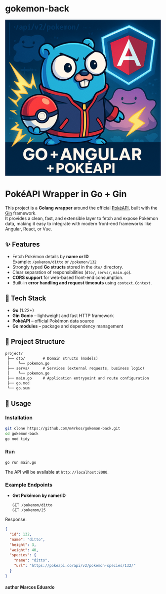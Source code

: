 # gokemon-back

![gokemon](assets/img/square_app_gokemon.png)

# PokéAPI Wrapper in Go + Gin

This project is a **Golang wrapper** around the official [PokéAPI](https://pokeapi.co/), built with the [Gin](https://github.com/gin-gonic/gin) framework.  
It provides a clean, fast, and extensible layer to fetch and expose Pokémon data, making it easy to integrate with modern front-end frameworks like Angular, React, or Vue.

## ✨ Features
- Fetch Pokémon details by **name or ID**  
  Example: `/pokemon/ditto` or `/pokemon/132`  
- Strongly typed **Go structs** stored in the `dto/` directory.  
- Clear separation of responsibilities (`dto/`, `servs/`, `main.go`).  
- **CORS support** for web-based front-end consumption.  
- Built-in **error handling and request timeouts** using `context.Context`.  

## 🚀 Tech Stack
- **Go** (1.22+)  
- **Gin Gonic** – lightweight and fast HTTP framework  
- **PokéAPI** – official Pokémon data source  
- **Go modules** – package and dependency management  

## 📂 Project Structure
```
project/
 ├── dto/        # Domain structs (models)
 │    └── pokemon.go
 ├── servs/      # Services (external requests, business logic)
 │    └── pokemon.go
 ├── main.go     # Application entrypoint and route configuration
 ├── go.mod
 └── go.sum
```

## 🔧 Usage
### Installation
```bash
git clone https://github.com/m4rkos/gokemon-back.git
cd gokemon-back
go mod tidy
```

### Run
```bash
go run main.go
```

The API will be available at `http://localhost:8080`.

### Example Endpoints
- **Get Pokémon by name/ID**  
  ```
  GET /pokemon/ditto
  GET /pokemon/25
  ```

Response:
```json
{
  "id": 132,
  "name": "ditto",
  "height": 3,
  "weight": 40,
  "species": {
    "name": "ditto",
    "url": "https://pokeapi.co/api/v2/pokemon-species/132/"
  }
}
```

#### author **Marcos Eduardo**